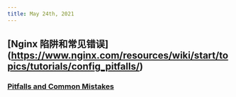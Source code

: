 ```yaml
---
title: May 24th, 2021
---
```


## [Nginx 陷阱和常见错误] (https://www.nginx.com/resources/wiki/start/topics/tutorials/config_pitfalls/)
### [Pitfalls and Common Mistakes](https://www.nginx.com/resources/wiki/start/topics/tutorials/config_pitfalls/)
##
